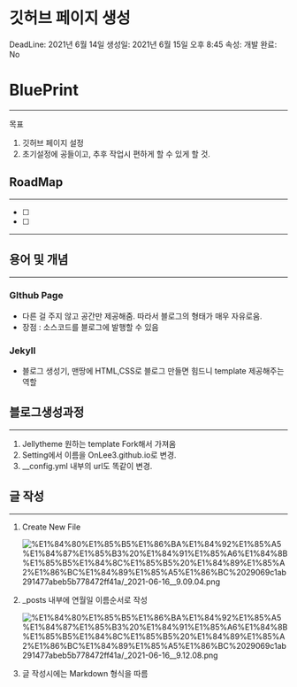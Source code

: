 # 깃허브 페이지 생성

DeadLine: 2021년 6월 14일
생성일: 2021년 6월 15일 오후 8:45
속성: 개발
완료: No

# BluePrint

---

목표
1. 깃허브 페이지 설정
2. 초기설정에 공들이고, 추후 작업시 편하게 할 수 있게 할 것.

## RoadMap

---

- [ ]  
- [ ]  

---

## 용어 및 개념

---

### GIthub Page

- 다른 걸 주지 않고 공간만 제공해줌. 따라서 블로그의 형태가 매우 자유로움.
- 장점 : 소스코드를 블로그에 발행할 수 있음

### Jekyll

- 블로그 생성기, 맨땅에 HTML,CSS로 블로그 만들면 힘드니 template 제공해주는 역할

## 블로그생성과정

---

1. Jellytheme 원하는 template Fork해서 가져옴
2. Setting에서 이름을 OnLee3.github.io로 변경.
3. __config.yml 내부의 url도 똑같이 변경.

## 글 작성

---

1. Create New File

    ![%E1%84%80%E1%85%B5%E1%86%BA%E1%84%92%E1%85%A5%E1%84%87%E1%85%B3%20%E1%84%91%E1%85%A6%E1%84%8B%E1%85%B5%E1%84%8C%E1%85%B5%20%E1%84%89%E1%85%A2%E1%86%BC%E1%84%89%E1%85%A5%E1%86%BC%2029069c1ab291477abeb5b778472ff41a/_2021-06-16__9.09.04.png](%E1%84%80%E1%85%B5%E1%86%BA%E1%84%92%E1%85%A5%E1%84%87%E1%85%B3%20%E1%84%91%E1%85%A6%E1%84%8B%E1%85%B5%E1%84%8C%E1%85%B5%20%E1%84%89%E1%85%A2%E1%86%BC%E1%84%89%E1%85%A5%E1%86%BC%2029069c1ab291477abeb5b778472ff41a/_2021-06-16__9.09.04.png)

2. _posts 내부에 연월일 이름순서로 작성

    ![%E1%84%80%E1%85%B5%E1%86%BA%E1%84%92%E1%85%A5%E1%84%87%E1%85%B3%20%E1%84%91%E1%85%A6%E1%84%8B%E1%85%B5%E1%84%8C%E1%85%B5%20%E1%84%89%E1%85%A2%E1%86%BC%E1%84%89%E1%85%A5%E1%86%BC%2029069c1ab291477abeb5b778472ff41a/_2021-06-16__9.12.08.png](%E1%84%80%E1%85%B5%E1%86%BA%E1%84%92%E1%85%A5%E1%84%87%E1%85%B3%20%E1%84%91%E1%85%A6%E1%84%8B%E1%85%B5%E1%84%8C%E1%85%B5%20%E1%84%89%E1%85%A2%E1%86%BC%E1%84%89%E1%85%A5%E1%86%BC%2029069c1ab291477abeb5b778472ff41a/_2021-06-16__9.12.08.png)

3. 글 작성시에는 Markdown 형식을 따름